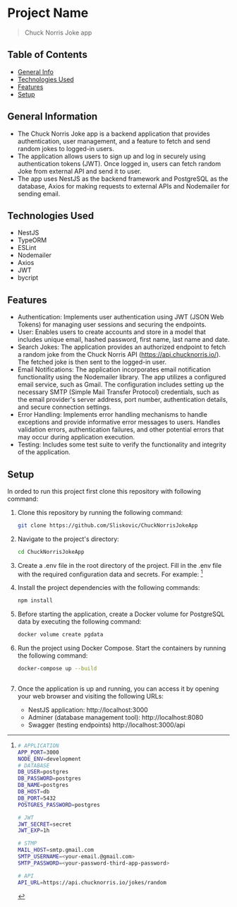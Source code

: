 # Project Name

> Chuck Norris Joke app

## Table of Contents

- [General Info](#general-information)
- [Technologies Used](#technologies-used)
- [Features](#features)
- [Setup](#setup)

## General Information

-  The Chuck Norris Joke app is a backend application that provides authentication, user management, and a feature to fetch and send random jokes to logged-in users. 
-  The application allows users to sign up and log in securely using authentication tokens (JWT). Once logged in, users can fetch random Joke from external API and send it to user.
-  The app uses NestJS as the backend framework and PostgreSQL as the database, Axios for making requests to external APIs and Nodemailer for sending email.

## Technologies Used

- NestJS 
- TypeORM
- ESLint
- Nodemailer
- Axios
- JWT
- bycript

## Features

- Authentication: Implements user authentication using JWT (JSON Web Tokens) for managing user sessions and securing the endpoints.
- User: Enables users to create accounts and store in a model that includes unique email, hashed password, first name, last name and date.
- Search Jokes: The application provides an authorized endpoint to fetch a random joke from the Chuck Norris API (https://api.chucknorris.io/). The fetched joke is then sent to the logged-in user.
- Email Notifications: The application incorporates email notification functionality using the Nodemailer library. The app utilizes a configured email service, such as Gmail. The configuration includes setting up the necessary SMTP (Simple Mail Transfer Protocol) credentials, such as the email provider's server address, port number, authentication details, and secure connection settings.
- Error Handling: Implements error handling mechanisms to handle exceptions and provide informative error messages to users. Handles validation errors, authentication failures, and other potential errors that may occur during application execution.
- Testing: Includes some test suite to verify the functionality and integrity of the application. 

## Setup

In orded to run this project first clone this repository with following command:
1. Clone this repository by running the following command:

     ```bash
   git clone https://github.com/Sliskovic/ChuckNorrisJokeApp

2. Navigate to the project's directory:
   
     ```bash
   cd ChuckNorrisJokeApp

3. Create a .env file in the root directory of the project.
  Fill in the .env file with the required configuration data and secrets. For example: [^.env]
     [^.env]:   ```bash
        # APPLICATION
        APP_PORT=3000
        NODE_ENV=development
        # DATABASE
        DB_USER=postgres
        DB_PASSWORD=postgres
        DB_NAME=postgres
        DB_HOST=db
        DB_PORT=5432
        POSTGRES_PASSWORD=postgres

        # JWT
        JWT_SECRET=secret
        JWT_EXP=1h

        # STMP
        MAIL_HOST=smtp.gmail.com
        SMTP_USERNAME=<your-email.@gmail.com>
        SMTP_PASSWORD=<your-password-third-app-password>

        # API
        API_URL=https://api.chucknorris.io/jokes/random 

4. Install the project dependencies with the following commands:
     ```bash
     npm install

5. Before starting the application, create a Docker volume for PostgreSQL data by executing the following command:
    ```bash
    docker volume create pgdata 

6. Run the project using Docker Compose. Start the containers by running the following command:
    ```bash
    docker-compose up --build
  
7. Once the application is up and running, you can access it by opening your web browser and visiting the following URLs:
   - NestJS application: http://localhost:3000 
   - Adminer (database management tool): http://localhost:8080 
   - Swagger (testing endpoints) http://localhost:3000/api 



